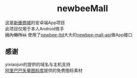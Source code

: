 # <center>newbeeMall</center>
这是[新蜂商城](https://gitee.com/newbee-ltd/newbee-mall)的安卓端App项目  
此项目仅用于本人Android练手  
~~因为懒所以~~ 
使用了[newbee-ltd](https://gitee.com/newbee-ltd)大大的[newbee-mall-api](https://gitee.com/newbee-ltd/newbee-mall-api)做App接口

## 感谢
yixiaojun的提供的域名与主机支持  
[阿里巴巴矢量图标库](https://www.iconfont.cn/)提供的免费图标素材
